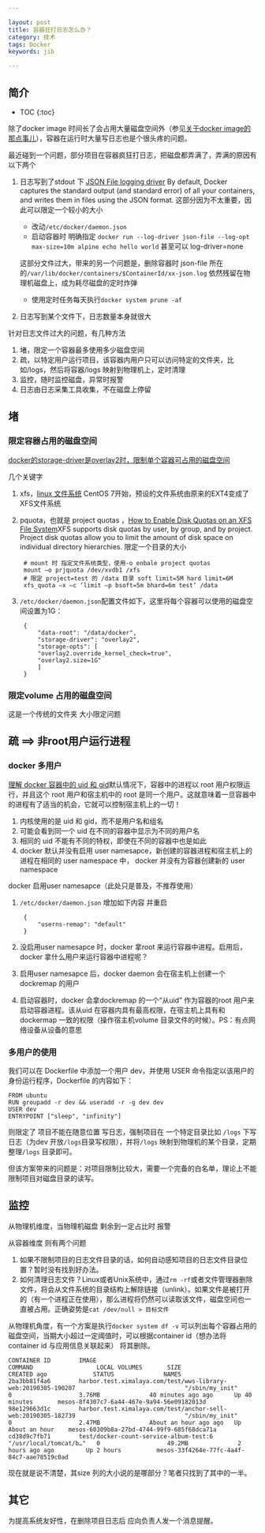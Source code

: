 ```yaml
---

layout: post
title: 容器狂打日志怎么办？
category: 技术
tags: Docker
keywords: jib

---
```


## 简介

* TOC
{:toc}

除了docker image 时间长了会占用大量磁盘空间外（参见[关于docker image的那点事儿](http://qiankunli.github.io/2015/09/22/docker_image.html)），容器在运行时大量写日志也是个很头疼的问题。

最近碰到一个问题，部分项目在容器疯狂打日志，把磁盘都弄满了，弄满的原因有以下两个

1. 日志写到了stdout 下 [JSON File logging driver](https://docs.docker.com/config/containers/logging/json-file/) By default, Docker captures the standard output (and standard error) of all your containers, and writes them in files using the JSON format. 这部分因为不太重要，因此可以限定一个较小的大小

    * 改动`/etc/docker/daemon.json`
    * 启动容器时 明确指定 `docker run --log-driver json-file --log-opt max-size=10m alpine echo hello world` 甚至可以 log-driver=none

    这部分文件过大，带来的另一个问题是，删除容器时 json-file 所在的`/var/lib/docker/containers/$ContainerId/xx-json.log` 依然残留在物理机磁盘上，成为耗尽磁盘的定时炸弹
    * 使用定时任务每天执行`docker system prune -af`
    
2. 日志写到某个文件下，日志数量本身就很大

针对日志文件过大的问题，有几种方法

1. 堵，限定一个容器最多使用多少磁盘空间
2. 疏，以特定用户运行项目，该容器内用户只可以访问特定的文件夹，比如/logs，然后将容器/logs 映射到物理机上，定时清理
3. 监控，随时监控磁盘，异常时报警
4. 日志由日志采集工具收集，不在磁盘上停留

## 堵

### 限定容器占用的磁盘空间

[docker的storage-driver是overlay2时，限制单个容器可占用的磁盘空间](https://www.lijiaocn.com/%E9%97%AE%E9%A2%98/2018/12/26/docker-overlay2-size-limit.html)

几个关键字

1. xfs，[linux 文件系统](http://qiankunli.github.io/2018/05/19/linux_file_mount.html) CentOS 7开始，预设的文件系统由原来的EXT4变成了XFS文件系统
2. pquota，也就是 project quotas ，[How to Enable Disk Quotas on an XFS File System](https://www.thegeekdiary.com/how-to-enable-disk-quotas-on-an-xfs-file-system/)XFS supports disk quotas by user, by group, and by project. Project disk quotas allow you to limit the amount of disk space on individual directory hierarchies. 限定一个目录的大小

        # mount 时 指定文件系统类型，使用-o enbale project quotas
        mount –o prjquota /dev/xvdb1 /xfs
        # 限定 project=test 的 /data 目录 soft limit=5M hard limit=6M
        xfs_quota –x –c ‘limit –p bsoft=5m bhard=6m test’ /data

3. `/etc/docker/daemon.json`配置文件如下，这里将每个容器可以使用的磁盘空间设置为1G：

        {
            "data-root": "/data/docker",
            "storage-driver": "overlay2",
            "storage-opts": [
            "overlay2.override_kernel_check=true",
            "overlay2.size=1G"
            ]
        }


### 限定volume 占用的磁盘空间

这是一个传统的文件夹 大小限定问题


## 疏 ==> 非root用户运行进程

### docker 多用户

[理解 docker 容器中的 uid 和 gid](https://www.cnblogs.com/sparkdev/p/9614164.html)默认情况下，容器中的进程以 root 用户权限运行，并且这个 root 用户和宿主机中的 root 是同一个用户。这就意味着一旦容器中的进程有了适当的机会，它就可以控制宿主机上的一切！

1. 内核使用的是 uid 和 gid，而不是用户名和组名
2. 可能会看到同一个 uid 在不同的容器中显示为不同的用户名
3. 相同的 uid 不能有不同的特权，即使在不同的容器中也是如此
4. docker 默认并没有启用 user namesapce，新创建的容器进程和宿主机上的进程在相同的 user namespace 中， docker 并没有为容器创建新的 user namespace

docker 启用user namesapce（此处只是普及，不推荐使用）

1. `/etc/docker/daemon.json`  增加如下内容 并重启

        {
            "userns-remap": "default"
        }

2. 没启用user namesapce 时，docker 拿root 来运行容器中进程。启用后， docker 拿什么用户来运行容器中进程呢？
3. 启用user namesapce 后，docker daemon 会在宿主机上创建一个 dockremap 的用户
4. 启动容器时，docker 会拿dockremap 的一个“从uid” 作为容器的root 用户来启动容器进程。该从uid 在容器内具有最高权限，在宿主机上具有和dockermap 一致的权限（操作宿主机volume 目录文件的时候）。PS：有点网络设备从设备的意思

### 多用户的使用

我们可以在 Dockerfile 中添加一个用户 dev，并使用 USER 命令指定以该用户的身份运行程序，Dockerfile 的内容如下：

    FROM ubuntu
    RUN groupadd -r dev && useradd -r -g dev dev
    USER dev
    ENTRYPOINT ["sleep", "infinity"]

则限定了 项目不能在随意位置 写日志，强制项目在 一个特定目录比如 `/logs` 下写日志（为dev 开放`/logs`目录写权限），并将`/logs` 映射到物理机的某个目录，定期整理`/logs` 目录即可。

但该方案带来的问题是：对项目限制比较大，需要一个完备的白名单，理论上不能限制项目对磁盘目录的读写。 

## 监控

从物理机维度，当物理机磁盘 剩余到一定占比时 报警

从容器维度 则有两个问题

1. 如果不限制项目的日志文件目录的话，如何自动感知项目的日志文件目录位置？暂时没有找到好办法。
2. 如何清理日志文件？Linux或者Unix系统中，通过`rm -rf`或者文件管理器删除文件，将会从文件系统的目录结构上解除链接（unlink）。如果文件是被打开的（有一个进程正在使用），那么进程将仍然可以读取该文件，磁盘空间也一直被占用。正确姿势是`cat /dev/null > 目标文件`

从物理机角度，有一个方案是执行`docker system df -v` 可以列出每个容器占用的 磁盘空间，当期大小超过一定阈值时，可以根据container id（想办法将container id 与应用信息关联起来） 将其删除。


    CONTAINER ID        IMAGE                                                                                       COMMAND                  LOCAL VOLUMES       SIZE                CREATED ago             STATUS              NAMES
    2ba3bb81f4a6        harbor.test.ximalaya.com/test/wws-library-web:20190305-190207                               "/sbin/my_init"          0                   3.76MB              40 minutes ago ago      Up 40 minutes       mesos-8f4307c7-6a44-467e-9a94-56e09182013d
    98e129663d1c        harbor.test.ximalaya.com/test/anchor-sell-web:20190305-182739                               "/sbin/my_init"          0                   2.47MB              About an hour ago ago   Up About an hour    mesos-60309b8a-27bd-4744-99f9-685f68dca71a
    cd38d9c7fb71        test/docker-count-service-album-test:6                                                      "/usr/local/tomcat/b…"   0                   49.2MB              2 hours ago ago         Up 2 hours          mesos-33f4264e-77fc-4a4f-84c7-aae78519c0ad

现在就是说不清楚，其size  列的大小说的是哪部分？笔者只找到了其中的一半。

## 其它

为提高系统友好性，在删除项目日志后 应向负责人发一个消息提醒。


